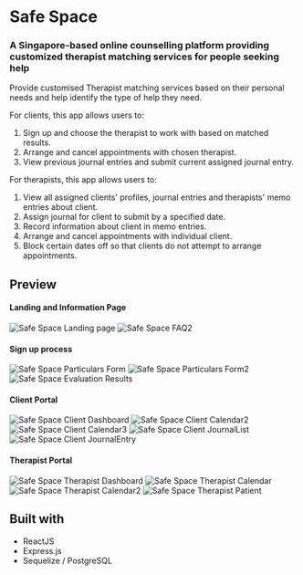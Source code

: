 # Safe Space
### A Singapore-based online counselling platform providing customized therapist matching services for people seeking help
Provide customised Therapist matching services based on their personal needs and help identify the type of help they need.


For clients, this app allows users to:
1. Sign up and choose the therapist to work with based on matched results.
2. Arrange and cancel appointments with chosen therapist.
3. View previous journal entries and submit current assigned journal entry.


For therapists, this app allows users to:
1. View all assigned clients' profiles, journal entries and therapists' memo entries about client.
2. Assign journal for client to submit by a specified date.
3. Record information about client in memo entries.
4. Arrange and cancel appointments with individual client.
5. Block certain dates off so that clients do not attempt to arrange appointments.


## Preview

#### Landing and Information Page
![Safe Space Landing page](https://user-images.githubusercontent.com/105807323/201477450-590909f0-8c52-4131-bbcb-89c0364e4d0f.png)
![Safe Space FAQ2](https://user-images.githubusercontent.com/105807323/201477459-5203d955-b28c-4d61-8107-2bb14dbb78e7.png)

#### Sign up process
![Safe Space Particulars Form](https://user-images.githubusercontent.com/105807323/201477586-4295da6c-a397-4d83-8afe-036b9d755094.png)
![Safe Space Particulars Form2](https://user-images.githubusercontent.com/105807323/201477588-1d8cb3db-2404-465a-a79d-c31ad920cf89.png)
![Safe Space Evaluation Results](https://user-images.githubusercontent.com/105807323/201477638-795a6eba-a93a-4ebb-a16b-7f377116e6b3.png)

#### Client Portal
![Safe Space Client Dashboard](https://user-images.githubusercontent.com/105807323/201477511-a97e8f5c-8eaa-4c46-9795-f99ff4eafe0e.png)
![Safe Space Client Calendar2](https://user-images.githubusercontent.com/105807323/201477538-8d60e156-ec2e-4778-8695-4499beb5334e.png)
![Safe Space Client Calendar3](https://user-images.githubusercontent.com/105807323/201477540-109759de-bd8f-4b29-85c9-ff59e927c40e.png)
![Safe Space Client JournalList](https://user-images.githubusercontent.com/105807323/201477548-79a272aa-b09a-4eb3-8085-4caa512b04d0.png)
![Safe Space Client JournalEntry](https://user-images.githubusercontent.com/105807323/201477708-0ad35a14-cf1f-4f38-a2a8-2116924ce567.png)

#### Therapist Portal
![Safe Space Therapist Dashboard](https://user-images.githubusercontent.com/105807323/201477653-133b403f-ecfa-44d3-ad0b-985d13438083.png)
![Safe Space Therapist Calendar](https://user-images.githubusercontent.com/105807323/201477657-6e40352b-c8bb-4bf3-9f59-be72a7e2811c.png)
![Safe Space Therapist Calendar2](https://user-images.githubusercontent.com/105807323/201477663-c217042f-67a5-4a01-b9d5-e1b3ed629c48.png)
![Safe Space Therapist Patient](https://user-images.githubusercontent.com/105807323/201477666-6b05de8e-67fb-404d-af16-84a7ae1361e1.png)


## Built with

- ReactJS
- Express.js
- Sequelize / PostgreSQL

